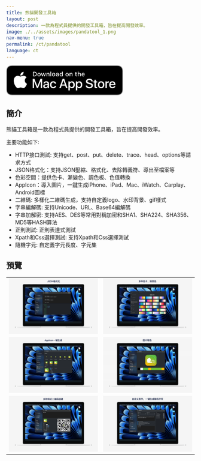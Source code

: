 ```yaml
---
title: 熊貓開發工具箱
layout: post
description: 一款為程式員提供的開發工具箱，旨在提高開發效率。
image: ./../assets/images/pandatool_1.png
nav-menu: true
permalink: /ct/pandatool
language: ct
---
```

[![AppStrore](./../assets/images/mac_appstore.svg)](https://apps.apple.com/app/id6451439083)

## 簡介
熊貓工具箱是一款為程式員提供的開發工具箱，旨在提高開發效率。

主要功能如下:
- HTTP接口測試: 支持get、post、put、delete、trace、head、options等請求方式
- JSON格式化：支持JSON壓縮、格式化、去除轉義符、導出至檔案等
- 色彩空間：提供色卡、漸變色、調色板、色值轉換
- AppIcon：導入圖片，一鍵生成iPhone、iPad、Mac、iWatch、Carplay、Android圖標
- 二維碼: 多樣化二維碼生成，支持自定義logo、水印背景、gif樣式
- 字串編解碼: 支持Unicode、URL、Base64編解碼
- 字串加解密: 支持AES、DES等常用對稱加密和SHA1、SHA224、SHA356、MD5等HASH算法
- 正則測試: 正則表達式測試
- Xpath和Css選擇測試: 支持Xpath和Css選擇測試
- 隨機字元: 自定義字元長度、字元集

## 預覽

|       |  |
| ----------- | ----------- |
| ![](./../assets/images/pandatool_1.png) | ![](./../assets/images/pandatool_2.png) |
| ![](./../assets/images/pandatool_3.png) | ![](./../assets/images/pandatool_4.png) |
| ![](./../assets/images/pandatool_5.png) | ![](./../assets/images/pandatool_6.png) |
